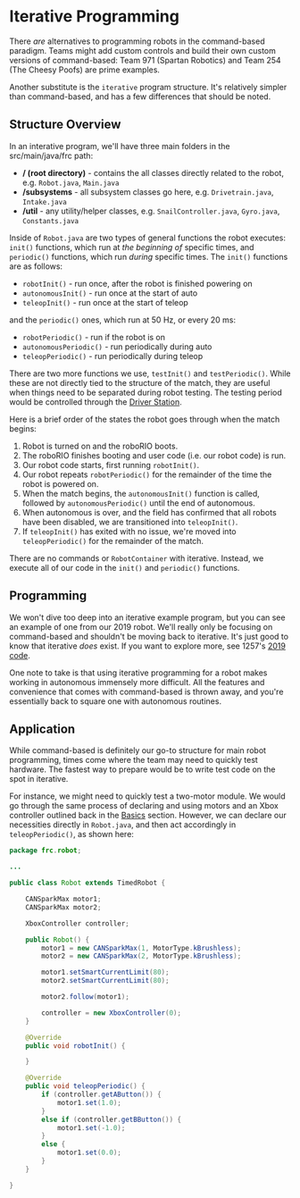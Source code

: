 # Iterative Programming

There *are* alternatives to programming robots in the command-based paradigm. Teams might add custom controls and build their own custom versions of command-based: Team 971 (Spartan Robotics) and Team 254 (The Cheesy Poofs) are prime examples.

Another substitute is the `iterative` program structure. It's relatively simpler than command-based, and has a few differences that should be noted.

## Structure Overview

In an interative program, we'll have three main folders in the src/main/java/frc path:

- **/ (root directory)** - contains the all classes directly related to the robot, e.g. `Robot.java`, `Main.java`
- **/subsystems** - all subsystem classes go here, e.g. `Drivetrain.java`, `Intake.java`
- **/util** - any utility/helper classes, e.g. `SnailController.java`, `Gyro.java`, `Constants.java`

Inside of `Robot.java` are two types of general functions the robot executes: `init()` functions, which run at *the beginning of* specific times, and `periodic()` functions, which run *during* specific times. The `init()` functions are as follows:

- `robotInit()` - run once, after the robot is finished powering on
- `autonomousInit()` - run once at the start of auto
- `teleopInit()` - run once at the start of teleop

and the `periodic()` ones, which run at 50 Hz, or every 20 ms:

- `robotPeriodic()` - run if the robot is on
- `autonomousPeriodic()` - run periodically during auto
- `teleopPeriodic()` - run periodically during teleop

There are two more functions we use, `testInit()` and `testPeriodic()`. While these are not directly tied to the structure of the match, they are useful when things need to be separated during robot testing. The testing period would be controlled through the [Driver Station](https://docs.wpilib.org/en/latest/docs/software/driverstation/driver-station.html).

Here is a brief order of the states the robot goes through when the match begins:

1. Robot is turned on and the roboRIO boots.
2. The roboRIO finishes booting and user code (i.e. our robot code) is run.
3. Our robot code starts, first running `robotInit()`.
4. Our robot repeats `robotPeriodic()` for the remainder of the time the robot is powered on.
5. When the match begins, the `autonomousInit()` function is called, followed by `autonomousPeriodic()` until the end of autonomous.
6. When autonomous is over, and the field has confirmed that all robots have been disabled, we are transitioned into `teleopInit()`.
7. If `teleopInit()` has exited with no issue, we're moved into `teleopPeriodic()` for the remainder of the match.

There are no commands or `RobotContainer` with iterative. Instead, we execute all of our code in the `init()` and `periodic()` functions.

## Programming

We won't dive too deep into an iterative example program, but you can see an example of one from our 2019 robot. We'll really only be focusing on command-based and shouldn't be moving back to iterative. It's just good to know that iterative *does* exist. If you want to explore more, see 1257's [2019 code](https://github.com/FRC1257/2019-Robot).

One note to take is that using iterative programming for a robot makes working in autonomous immensely more difficult. All the features and convenience that comes with command-based is thrown away, and you're essentially back to square one with autonomous routines.

## Application

While command-based is definitely our go-to structure for main robot programming, times come where the team may need to quickly test hardware. The fastest way to prepare would be to write test code on the spot in iterative.

For instance, we might need to quickly test a two-motor module. We would go through the same process of declaring and using motors and an Xbox controller outlined back in the [Basics](https://frc1257.github.io/robotics-training/#/frc/1-Basics/README) section. However, we can declare our necessities directly in `Robot.java`, and then act accordingly in `teleopPeriodic()`, as shown here:

```java
package frc.robot;

...

public class Robot extends TimedRobot {

    CANSparkMax motor1;
    CANSparkMax motor2;

    XboxController controller;

    public Robot() {
        motor1 = new CANSparkMax(1, MotorType.kBrushless);
        motor2 = new CANSparkMax(2, MotorType.kBrushless);

        motor1.setSmartCurrentLimit(80);
        motor2.setSmartCurrentLimit(80);

        motor2.follow(motor1);

        controller = new XboxController(0);
    }

    @Override
    public void robotInit() {

    }

    @Override
    public void teleopPeriodic() {
        if (controller.getAButton()) {
            motor1.set(1.0);
        }
        else if (controller.getBButton()) {
            motor1.set(-1.0);
        } 
        else {
            motor1.set(0.0);
        }
    }

}
```
